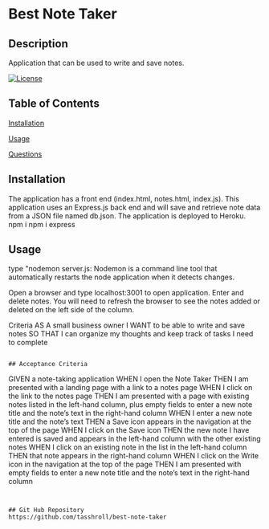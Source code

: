 # Best Note Taker

## Description
 Application that can be used to write and save notes. 

[![License](https://img.shields.io/badge/License-n/a-n/a.svg)](n/a)

## Table of Contents

[Installation](#installation)

[Usage](#usage)

[Questions](#questions)

## Installation
 The application has a front end (index.html, notes.html, index.js). This application uses an Express.js back end and will save and retrieve note data from a JSON file named db.json. The application is deployed to Heroku.
 npm i 
 npm i express

## Usage
 type "nodemon server.js:
 Nodemon is a command line tool that automatically restarts the node application when it detects changes.

 Open a browser and type localhost:3001 to open application. Enter and delete notes. You will need to refresh the browser to see the notes added or deleted on the left side of the column.

Criteria
 AS A small business owner
I WANT to be able to write and save notes
SO THAT I can organize my thoughts and keep track of tasks I need to complete
```

## Acceptance Criteria

```
GIVEN a note-taking application
WHEN I open the Note Taker
THEN I am presented with a landing page with a link to a notes page
WHEN I click on the link to the notes page
THEN I am presented with a page with existing notes listed in the left-hand column, plus empty fields to enter a new note title and the note’s text in the right-hand column
WHEN I enter a new note title and the note’s text
THEN a Save icon appears in the navigation at the top of the page
WHEN I click on the Save icon
THEN the new note I have entered is saved and appears in the left-hand column with the other existing notes
WHEN I click on an existing note in the list in the left-hand column
THEN that note appears in the right-hand column
WHEN I click on the Write icon in the navigation at the top of the page
THEN I am presented with empty fields to enter a new note title and the note’s text in the right-hand column
```


## Git Hub Repository
https://github.com/tasshroll/best-note-taker
